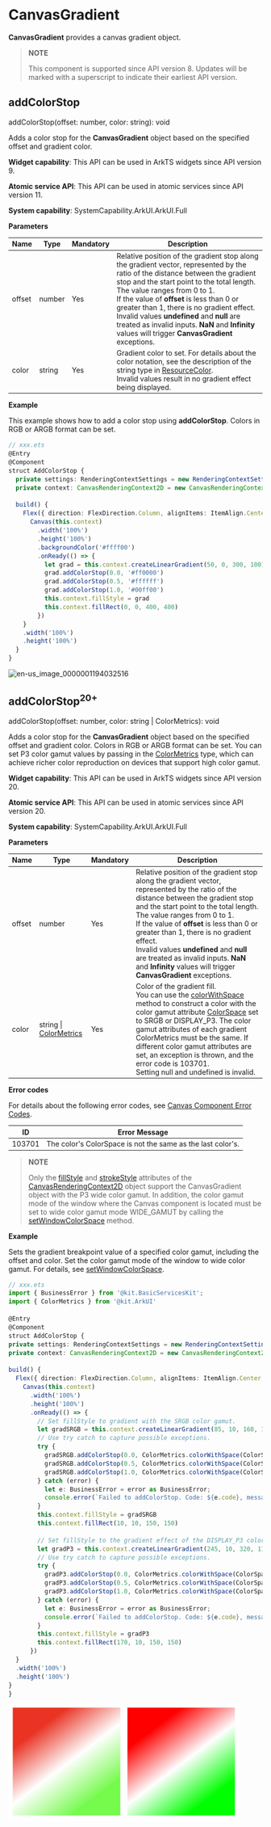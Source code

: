 # CanvasGradient
<!--Kit: ArkUI-->
<!--Subsystem: ArkUI-->
<!--Owner: @sd-wu-->
<!--Designer: @sunbees-->
<!--Tester: @liuli0427-->
<!--Adviser: @HelloCrease-->

**CanvasGradient** provides a canvas gradient object.

>  **NOTE**
>
>  This component is supported since API version 8. Updates will be marked with a superscript to indicate their earliest API version.



## addColorStop

addColorStop(offset: number, color: string): void

Adds a color stop for the **CanvasGradient** object based on the specified offset and gradient color.

**Widget capability**: This API can be used in ArkTS widgets since API version 9.

**Atomic service API**: This API can be used in atomic services since API version 11.

**System capability**: SystemCapability.ArkUI.ArkUI.Full

**Parameters**

| Name| Type| Mandatory| Description|
| ------ | ------ | ---- | ---------------------------------------- |
| offset | number | Yes | Relative position of the gradient stop along the gradient vector, represented by the ratio of the distance between the gradient stop and the start point to the total length. The value ranges from 0 to 1.<br>If the value of **offset** is less than 0 or greater than 1, there is no gradient effect.<br>Invalid values **undefined** and **null** are treated as invalid inputs. **NaN** and **Infinity** values will trigger **CanvasGradient** exceptions.|
| color  | string | Yes | Gradient color to set. For details about the color notation, see the description of the string type in [ResourceColor](ts-types.md#resourcecolor).<br>Invalid values result in no gradient effect being displayed.|


**Example**

This example shows how to add a color stop using **addColorStop**. Colors in RGB or ARGB format can be set.

  ```ts
  // xxx.ets
  @Entry
  @Component
  struct AddColorStop {
    private settings: RenderingContextSettings = new RenderingContextSettings(true);
    private context: CanvasRenderingContext2D = new CanvasRenderingContext2D(this.settings);

    build() {
      Flex({ direction: FlexDirection.Column, alignItems: ItemAlign.Center, justifyContent: FlexAlign.Center }) {
        Canvas(this.context)
          .width('100%')
          .height('100%')
          .backgroundColor('#ffff00')
          .onReady(() => {
            let grad = this.context.createLinearGradient(50, 0, 300, 100)
            grad.addColorStop(0.0, '#ff0000')
            grad.addColorStop(0.5, '#ffffff')
            grad.addColorStop(1.0, '#00ff00')
            this.context.fillStyle = grad
            this.context.fillRect(0, 0, 400, 400)
          })
      }
      .width('100%')
      .height('100%')
    }
  }
  ```
  ![en-us_image_0000001194032516](figures/en-us_image_0000001194032516.jpeg)

 
 ## addColorStop<sup>20+</sup>

addColorStop(offset: number, color: string | ColorMetrics): void

Adds a color stop for the **CanvasGradient** object based on the specified offset and gradient color. Colors in RGB or ARGB format can be set. You can set P3 color gamut values by passing in the [ColorMetrics](../js-apis-arkui-graphics.md#colormetrics12) type, which can achieve richer color reproduction on devices that support high color gamut.

**Widget capability**: This API can be used in ArkTS widgets since API version 20.

**Atomic service API**: This API can be used in atomic services since API version 20.

**System capability**: SystemCapability.ArkUI.ArkUI.Full

**Parameters**

| Name| Type| Mandatory| Description|
| ------ | ------ | ---- | ---------------------------------------- |
| offset | number | Yes | Relative position of the gradient stop along the gradient vector, represented by the ratio of the distance between the gradient stop and the start point to the total length. The value ranges from 0 to 1.<br>If the value of **offset** is less than 0 or greater than 1, there is no gradient effect.<br>Invalid values **undefined** and **null** are treated as invalid inputs. **NaN** and **Infinity** values will trigger **CanvasGradient** exceptions.|
| color  | string \| [ColorMetrics](../js-apis-arkui-graphics.md#colormetrics12) | Yes | Color of the gradient fill.<br>You can use the [colorWithSpace](../js-apis-arkui-graphics.md#colorwithspace20) method to construct a color with the color gamut attribute [ColorSpace](ts-appendix-enums.md#colorspace20) set to SRGB or DISPLAY_P3. The color gamut attributes of each gradient ColorMetrics must be the same. If different color gamut attributes are set, an exception is thrown, and the error code is 103701.<br>Setting null and undefined is invalid.  |

**Error codes**

For details about the following error codes, see [Canvas Component Error Codes](../errorcode-canvas.md).

| ID| Error Message|
| -------- | -------- |
| 103701   | The color's ColorSpace is not the same as the last color's. |

> **NOTE**
>
> Only the [fillStyle](ts-canvasrenderingcontext2d.md#fillstyle) and [strokeStyle](ts-canvasrenderingcontext2d.md#strokestyle) attributes of the [CanvasRenderingContext2D](ts-canvasrenderingcontext2d.md) object support the CanvasGradient object with the P3 wide color gamut. In addition, the color gamut mode of the window where the Canvas component is located must be set to wide color gamut mode WIDE_GAMUT by calling the [setWindowColorSpace](../arkts-apis-window-Window.md#setwindowcolorspace9) method.<br>


**Example**

Sets the gradient breakpoint value of a specified color gamut, including the offset and color. Set the color gamut mode of the window to wide color gamut. For details, see [setWindowColorSpace](../arkts-apis-window-Window.md#setwindowcolorspace9).
  ```ts
// xxx.ets
import { BusinessError } from '@kit.BasicServicesKit';
import { ColorMetrics } from '@kit.ArkUI'

@Entry
@Component
struct AddColorStop {
  private settings: RenderingContextSettings = new RenderingContextSettings(true);
  private context: CanvasRenderingContext2D = new CanvasRenderingContext2D(this.settings);

  build() {
    Flex({ direction: FlexDirection.Column, alignItems: ItemAlign.Center, justifyContent: FlexAlign.Center }) {
      Canvas(this.context)
        .width('100%')
        .height('100%')
        .onReady(() => {
          // Set fillStyle to gradient with the SRGB color gamut.
          let gradSRGB = this.context.createLinearGradient(85, 10, 160, 110)
          // Use try catch to capture possible exceptions.
          try {
            gradSRGB.addColorStop(0.0, ColorMetrics.colorWithSpace(ColorSpace.SRGB, 1.0, 0.0, 0.0, 1.0))
            gradSRGB.addColorStop(0.5, ColorMetrics.colorWithSpace(ColorSpace.SRGB, 1.0, 1.0, 1.0, 1.0))
            gradSRGB.addColorStop(1.0, ColorMetrics.colorWithSpace(ColorSpace.SRGB, 0.0, 1.0, 0.0, 1.0))
          } catch (error) {
            let e: BusinessError = error as BusinessError;
            console.error(`Failed to addColorStop. Code: ${e.code}, message: ${e.message}`);
          }
          this.context.fillStyle = gradSRGB
          this.context.fillRect(10, 10, 150, 150)

          // Set fillStyle to the gradient effect of the DISPLAY_P3 color gamut.
          let gradP3 = this.context.createLinearGradient(245, 10, 320, 110)
          // Use try catch to capture possible exceptions.
          try {
            gradP3.addColorStop(0.0, ColorMetrics.colorWithSpace(ColorSpace.DISPLAY_P3, 1.0, 0.0, 0.0, 1.0))
            gradP3.addColorStop(0.5, ColorMetrics.colorWithSpace(ColorSpace.DISPLAY_P3, 1.0, 1.0, 1.0, 1.0))
            gradP3.addColorStop(1.0, ColorMetrics.colorWithSpace(ColorSpace.DISPLAY_P3, 0.0, 1.0, 0.0, 1.0))
          } catch (error) {
            let e: BusinessError = error as BusinessError;
            console.error(`Failed to addColorStop. Code: ${e.code}, message: ${e.message}`);
          }
          this.context.fillStyle = gradP3
          this.context.fillRect(170, 10, 150, 150)
        })
    }
    .width('100%')
    .height('100%')
  }
}
  ```
  ![en-us_image_0000001194032516](figures/en-us_image_0000001194032517.png)
